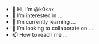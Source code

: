 - 👋 Hi, I’m @k0kax
- 👀 I’m interested in ...
- 🌱 I’m currently learning ...
- 💞️ I’m looking to collaborate on ...
- 📫 How to reach me ...

<!---
k0kax/k0kax is a ✨ special ✨ repository because its `README.md` (this file) appears on your GitHub profile.
You can click the Preview link to take a look at your changes.
--->
